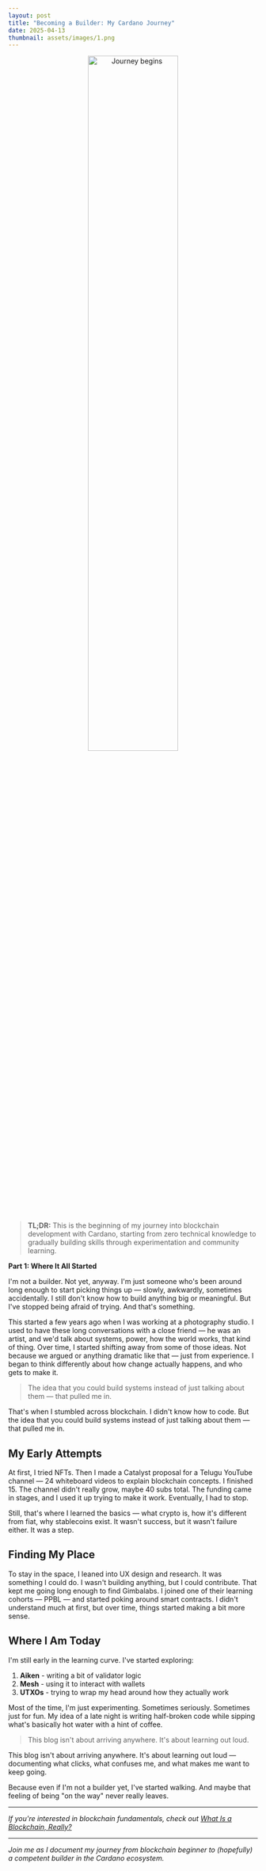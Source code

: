 ```yaml
---
layout: post
title: "Becoming a Builder: My Cardano Journey"
date: 2025-04-13
thumbnail: assets/images/1.png
---
```

<p align="center">
  <img src="/my-github-blog/assets/images/1.png" alt="Journey begins" width="60%">
</p>

> **TL;DR:** This is the beginning of my journey into blockchain development with Cardano, starting from zero technical knowledge to gradually building skills through experimentation and community learning.

**Part 1: Where It All Started**

<span class="first-letter">I</span>'m not a builder. Not yet, anyway. I'm just someone who's been around long enough to start picking things up — slowly, awkwardly, sometimes accidentally. I still don't know how to build anything big or meaningful. But I've stopped being afraid of trying. And that's something.

This started a few years ago when I was working at a photography studio. I used to have these long conversations with a close friend — he was an artist, and we'd talk about systems, power, how the world works, that kind of thing. Over time, I started shifting away from some of those ideas. Not because we argued or anything dramatic like that — just from experience. I began to think differently about how change actually happens, and who gets to make it.

> The idea that you could build systems instead of just talking about them — that pulled me in.

That's when I stumbled across blockchain. I didn't know how to code. But the idea that you could build systems instead of just talking about them — that pulled me in.

## My Early Attempts

At first, I tried NFTs. Then I made a Catalyst proposal for a Telugu YouTube channel — 24 whiteboard videos to explain blockchain concepts. I finished 15. The channel didn't really grow, maybe 40 subs total. The funding came in stages, and I used it up trying to make it work. Eventually, I had to stop.

Still, that's where I learned the basics — what crypto is, how it's different from fiat, why stablecoins exist. It wasn't success, but it wasn't failure either. It was a step.

## Finding My Place

To stay in the space, I leaned into UX design and research. It was something I could do. I wasn't building anything, but I could contribute. That kept me going long enough to find Gimbalabs. I joined one of their learning cohorts — PPBL — and started poking around smart contracts. I didn't understand much at first, but over time, things started making a bit more sense.

## Where I Am Today

I'm still early in the learning curve. I've started exploring:

1. **Aiken** - writing a bit of validator logic
2. **Mesh** - using it to interact with wallets
3. **UTXOs** - trying to wrap my head around how they actually work

Most of the time, I'm just experimenting. Sometimes seriously. Sometimes just for fun. My idea of a late night is writing half-broken code while sipping what's basically hot water with a hint of coffee.

> This blog isn't about arriving anywhere. It's about learning out loud.

This blog isn't about arriving anywhere. It's about learning out loud — documenting what clicks, what confuses me, and what makes me want to keep going.

Because even if I'm not a builder yet, I've started walking. And maybe that feeling of being "on the way" never really leaves.

---

*If you're interested in blockchain fundamentals, check out [What Is a Blockchain, Really?](/my-github-blog/2025/04/13/what-is-a-blockchain)*

---

*Join me as I document my journey from blockchain beginner to (hopefully) a competent builder in the Cardano ecosystem.*


